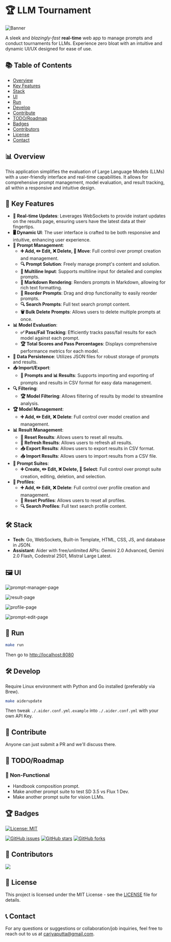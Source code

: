 # 🏆 LLM Tournament

![Banner](./assets/logo.webp)

A sleek and _blazingly-fast_ **real-time** web app to manage prompts and conduct tournaments for LLMs. Experience zero bloat with an intuitive and dynamic UI/UX designed for ease of use.

## 📚 Table of Contents

- [Overview](#-overview)
- [Key Features](#-key-features)
- [Stack](#-stack)
- [UI](#-ui)
- [Run](#-run)
- [Develop](#-develop)
- [Contribute](#-contribute)
- [TODO/Roadmap](#-todoroadmap)
- [Badges](#-badges)
- [Contributors](#-contributors)
- [License](#-license)
- [Contact](#-contact)

## 📊 Overview

This application simplifies the evaluation of Large Language Models (LLMs) with a user-friendly interface and real-time capabilities. It allows for comprehensive prompt management, model evaluation, and result tracking, all within a responsive and intuitive design.

## 🔑 Key Features

- **🔄 Real-time Updates**: Leverages WebSockets to provide instant updates on the results page, ensuring users have the latest data at their fingertips.
- **🖥️ Dynamic UI**: The user interface is crafted to be both responsive and intuitive, enhancing user experience.
- **📝 Prompt Management**:
  - **➕ Add, ✏️ Edit, ❌ Delete, 🔄 Move**: Full control over prompt creation and management.
  - **🔍 Prompt Solution**: Freely manage prompt's content and solution.
  - **📄 Multiline Input**: Supports multiline input for detailed and complex prompts.
  - **📝 Markdown Rendering**: Renders prompts in Markdown, allowing for rich text formatting.
  - **🔄 Reorder Prompts**: Drag and drop functionality to easily reorder prompts.
  - **🔍 Search Prompts**: Full text search prompt content.
  - **🗑️ Bulk Delete Prompts**: Allows users to delete multiple prompts at once.
- **📊 Model Evaluation**:
  - **✅ Pass/Fail Tracking**: Efficiently tracks pass/fail results for each model against each prompt.
  - **🏆 Total Scores and Pass Percentages**: Displays comprehensive performance metrics for each model.
- **💾 Data Persistence**: Utilizes JSON files for robust storage of prompts and results.
- **📥 Import/Export**:
  - **📝 Prompts and 📊 Results**: Supports importing and exporting of prompts and results in CSV format for easy data management.
- **🔍 Filtering**:
  - **🏆 Model Filtering**: Allows filtering of results by model to streamline analysis.
- **🏆 Model Management**:
  - **➕ Add, ✏️ Edit, ❌ Delete**: Full control over model creation and management.
- **📊 Result Management**:
  - **🔄 Reset Results**: Allows users to reset all results.
  - **🔄 Refresh Results**: Allows users to refresh all results.
  - **📥 Export Results**: Allows users to export results in CSV format.
  - **📥 Import Results**: Allows users to import results from a CSV file.
- **📝 Prompt Suites**:
  - **➕ Create, ✏️ Edit, ❌ Delete, 🔄 Select**: Full control over prompt suite creation, editing, deletion, and selection.
- **📝 Profiles**:
  - **➕ Add, ✏️ Edit, ❌ Delete**: Full control over profile creation and management.
  - **🔄 Reset Profiles**: Allows users to reset all profiles.
  - **🔍 Search Profiles**: Full text search profile content.

## 🛠️ Stack

- **Tech**: Go, WebSockets, Built-in Template, HTML, CSS, JS, and database in JSON.
- **Assistant**: Aider with free/unlimited APIs: Gemini 2.0 Advanced, Gemini 2.0 Flash, Codestral 2501, Mistral Large Latest.

## 🖼️ UI

![prompt-manager-page](./assets/ui-prompt-manager.png)

![result-page](./assets/ui-result-page.png)

![profile-page](./assets/ui-profile-manager.png)

![prompt-edit-page](./assets/ui-prompt-edit.png)

## 🏃 Run

```bash
make run
```

Then go to <http://localhost:8080>

## 🛠️ Develop

Require Linux environment with Python and Go installed (preferably via Brew).

```bash
make aiderupdate
```

Then tweak `./.aider.conf.yml.example` into `./.aider.conf.yml` with your own API Key.

## 🤝 Contribute

Anyone can just submit a PR and we'll discuss there.

## 📝 TODO/Roadmap

### 🔧 Non-Functional

- Handbook composition prompt.
- Make another prompt suite to test SD 3.5 vs Flux 1 Dev.
- Make another prompt suite for vision LLMs.

## 🏆 Badges

[![License: MIT](https://img.shields.io/badge/License-MIT-yellow.svg)](https://opensource.org/licenses/MIT)

[![GitHub issues](https://img.shields.io/github/issues/lavantien/llm-tournament)](https://github.com/lavantien/llm-tournament/issues)
[![GitHub stars](https://img.shields.io/github/stars/lavantien/llm-tournament)](https://github.com/lavantien/llm-tournament/stargazers)
[![GitHub forks](https://img.shields.io/github/forks/lavantien/llm-tournament)](https://github.com/lavantien/llm-tournament/network)

## 👥 Contributors

<a href="https://github.com/lavantien/llm-tournament/graphs/contributors">
  <img src="https://contrib.rocks/image?repo=lavantien/llm-tournament" />
</a>

## 📜 License

This project is licensed under the MIT License - see the [LICENSE](LICENSE) file for details.

## 📞 Contact

For any questions or suggestions or collaboration/job inquiries, feel free to reach out to us at [cariyaputta@gmail.com](mailto:cariyaputta@gmail.com).

